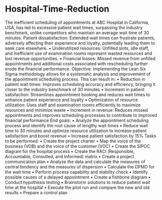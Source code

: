 # Hospital-Time-Reduction
The inefficient scheduling of appointments at ABC Hospital in California, USA, has led to excessive patient wait times, surpassing the industry benchmark, unlike competitors who maintain an average wait time of 30 minutes.
Patient dissatisfaction: Extended wait times can frustrate patients, adversely affecting their experience and loyalty, potentially leading them to seek care elsewhere.
•
Underutilized resources: Unfilled slots, idle staff, and inefficient use of examination rooms represent wasted resources and lost revenue opportunities.
•
Financial losses: Missed revenue from unfilled appointments and additional costs associated with rescheduling further erode the financial performance.
Objective:
Implementing the Lean Six Sigma methodology allows for a systematic analysis and improvement of the appointment scheduling process. This can result in:
•
Reduction in patient wait times: Improves scheduling accuracy and efficiency, bringing it closer to the industry benchmark of 30 minutes
•
Increment in patient satisfaction: Streamlines appointment booking and reduces wait times to enhance patient experience and loyalty
•
Optimization of resource utilization: Uses staff and examination rooms efficiently to maximize resources and minimize waste
•
Increment in revenue: Reduces missed appointments and improves scheduling processes to contribute to improved financial performance
End goals:
•
Analyze the appointment scheduling process and identify the root cause of lengthy wait times
•
Reduce wait time to 30 minutes and optimize resource utilization to increase patient satisfaction and boost revenue
•
Increase patient satisfaction by 15%
Tasks to be performed:
•
Create the project charter
•
Map the voice of the business (VOB) and the voice of the customer (VOC)
•
Create the SIPOC diagram for the hospital process
•
Create the RACI (Responsible, Accountable, Consulted, and Informed) matrix
•
Create a project communication plan
•
Analyze the data and calculate the measures of central tendency and the measures of dispersion
•
Calculate the DPMO for the wait time
•
Perform process capability and stability check
•
Identify possible causes of a delayed appointment
•
Create a fishbone diagram
•
Conduct hypothesis testing
•
Brainstorm solutions to reduce patient wait time at the hospital
•
Execute the pilot run and compare the new and old results
•
Prepare a control plan
